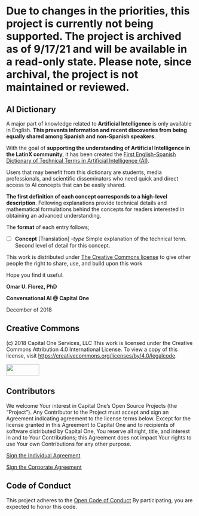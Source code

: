 # Due to changes in the priorities, this project is currently not being supported. The project is archived as of 9/17/21 and will be available in a read-only state. Please note, since archival, the project is not maintained or reviewed. #

## AI Dictionary

A major part of knowledge related to **Artificial Intelligence** is only available in English. **This prevents information and recent discoveries from being equally shared among Spanish and non-Spanish speakers**. 

With the goal of **supporting the understanding of Artificial Intelligence in the LatinX community**, it has been created the [First English-Spanish Dictionary of Technical Terms in Artificial Intelligence (AI)](https://github.com/capitalone/AI_Dictionary_English_Spanish/blob/master/release/AI_Dictionary.pdf).  

Users that may benefit from this dictionary are students, media professionals, and scientific disseminators who need quick and direct access to AI concepts that can be easily shared.

**The first definition of each concept corresponds to a high-level description**. Following explanations provide technical details and mathematical formulations behind the concepts for readers interested in obtaining an advanced understanding. 

The **format** of each entry follows;


- [ ] **Concept** [Translation] -*type* Simple explanation of the technical term. Second level of detail for this concept.

  
This work is distributed under [The Creative Commons license](https://creativecommons.org/licenses/by/4.0/legalcode) to give other people the right to share, use, and build upon this work 

Hope you find it useful. 

**Omar U. Florez, PhD**

**Conversational AI @ Capital One**

December of 2018

## Creative Commons
(c) 2018 Capital One Services, LLC 
This work is licensed under the Creative Commons Attribution 4.0 International License. To view a copy of this license, visit https://creativecommons.org/licenses/by/4.0/legalcode.
<p align="left">
  <img src="https://mirrors.creativecommons.org/presskit/buttons/88x31/png/by.png" width="88" height="31">
</p>


## Contributors

We welcome Your interest in Capital One’s Open Source Projects (the
“Project”). Any Contributor to the Project must accept and sign an
Agreement indicating agreement to the license terms below. Except for
the license granted in this Agreement to Capital One and to recipients
of software distributed by Capital One, You reserve all right, title,
and interest in and to Your Contributions; this Agreement does not
impact Your rights to use Your own Contributions for any other purpose.

[Sign the Individual Agreement](https://docs.google.com/forms/d/19LpBBjykHPox18vrZvBbZUcK6gQTj7qv1O5hCduAZFU/viewform)

[Sign the Corporate Agreement](https://docs.google.com/forms/d/e/1FAIpQLSeAbobIPLCVZD_ccgtMWBDAcN68oqbAJBQyDTSAQ1AkYuCp_g/viewform?usp=send_form)


## Code of Conduct

This project adheres to the [Open Code of Conduct](https://developer.capitalone.com/single/code-of-conduct)
By participating, you are
expected to honor this code.
